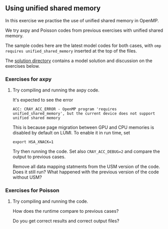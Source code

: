 ## Using unified shared memory

In this exercise we practise the use of unified shared memory in OpenMP.

We try axpy and Poisson codes from previous exercises with unified shared memory.

The sample codes here are the latest model codes for both cases, with
`omp requires unified_shared_memory` inserted at the top of the files.

The [solution directory](solution/) contains a model solution and discussion on the exercises below.

### Exercises for axpy

1. Try compiling and running the axpy code.

   It's expected to see the error

       ACC: CRAY_ACC_ERROR - OpenMP program 'requires unified_shared_memory', but the current device does not support unified shared memory

   This is because page migration between GPU and CPU memories is disabled by default on LUMI.
   To enable it in run time, set

       export HSA_XNACK=1

   Try then running the code. Set also `CRAY_ACC_DEBUG=2` and compare the output to previous cases.

   Remove all data mapping statments from the USM version of the code. Does it still run?
   What happened with the previous version of the code without USM?

### Exercises for Poisson

1. Try compiling and running the code.

   How does the runtime compare to previous cases?

   Do you get correct results and correct output files?
